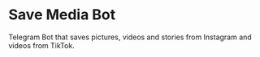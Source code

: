 # Save Media Bot
Telegram Bot that saves pictures, videos and stories from Instagram and videos from TikTok.
